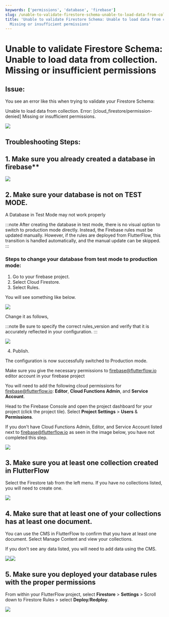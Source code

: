 ```yaml
---
keywords: ['permissions', 'database', 'firebase']
slug: /unable-to-validate-firestore-schema-unable-to-load-data-from-collection-missing-or-insufficient-permissions
title: 'Unable to validate Firestore Schema: Unable to load data from collection.
  Missing or insufficient permissions'
---
```


# Unable to validate Firestore Schema: Unable to load data from collection. Missing or insufficient permissions

## Issue: 

You see an error like this when trying to validate your Firestore Schema:

Unable to load data from collection. 
Error: [cloud_firestore/permission-denied] Missing or insufficient permissions.​

![](../assets/20250430121304770472.png)


## Troubleshooting Steps:

## 1. Make sure you already created a database in firebase**

  ![](../assets/20250430121305056379.png)

## 2. Make sure your database is not on TEST MODE.

  A Database in Test Mode may not work properly

:::note 
After creating the database in test mode, there is no visual option to switch to production mode directly. Instead, the Firebase rules must be updated manually. However, if the rules are deployed from FlutterFlow, this transition is handled automatically, and the manual update can be skipped.
::: 

### Steps to change your database from test mode to production mode:

1. Go to your firebase project.
2. Select Cloud Firestore.
3. Select Rules.

You will see something like below.​

![](../assets/20250430121305295728.png)

Change it as follows, 

:::note 
Be sure to specify the correct rules_version and verify that it is accurately reflected in your configuration.
::: 

![](../assets/20250430121305526883.png)

4) Publish.

The configuration is now successfully switched to Production mode.

Make sure you give the necessary permissions to firebase@flutterflow.io editor account in your firebase project

You will need to add the following cloud permissions for firebase@flutterflow.io: 
**Editor**, **Cloud Functions Admin**, and **Service Account**.

Head to the Firebase Console and open the project dashboard for your project (click the project tile). Select **Project Settings** &gt; **Users** &amp; **Permissions**.

If you don't have Cloud Functions Admin, Editor, and Service Account listed next to firebase@flutterflow.io as seen in the image below, you have not completed this step.

![](../assets/20250430121305771267.png)


## 3. Make sure you at least one collection created in FlutterFlow

Select the Firestore tab from the left menu. If you have no collections listed, you will need to create one.

![](../assets/20250430121306066982.png)

## 4. Make sure that at least one of your collections has at least one document.

You can use the CMS in FlutterFlow to confirm that you have at least one document. Select Manage Content and view your collections.

If you don't see any data listed, you will need to add data using the CMS.

![](../assets/20250430121306294908.png)![](../assets/20250430121306553330.png)

## 5. Make sure you deployed your database rules with the proper permissions

From within your FlutterFlow project, select **Firestore** &gt; **Settings** &gt; Scroll down to Firestore Rules &gt; select **Deploy**/**Redploy**.

![](../assets/20250430121306835223.png)
